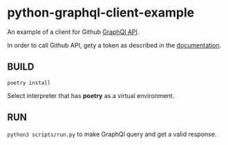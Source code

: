 # python-graphql-client-example

An example of a client for Github [GraphQl API](https://api.github.com/graphql).


In order to call Github API, gety a token as described in the [documentation](https://docs.github.com/en/graphql/guides/forming-calls-with-graphql).


## BUILD

```poetry install```

Select interpreter that has **poetry** as a virtual environment.


## RUN

```python3 scripts/run.py``` to make GraphQl query and get a valid response.

